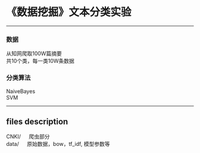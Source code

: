 # 《数据挖掘》文本分类实验
<hr>

### 数据
从知网爬取100W篇摘要  
共10个类，每一类10W条数据

### 分类算法
NaiveBayes  
SVM
<hr>

## files description
CNKI/    &emsp;  爬虫部分  
data/    &emsp;  原始数据，bow，tf_idf, 模型参数等  
